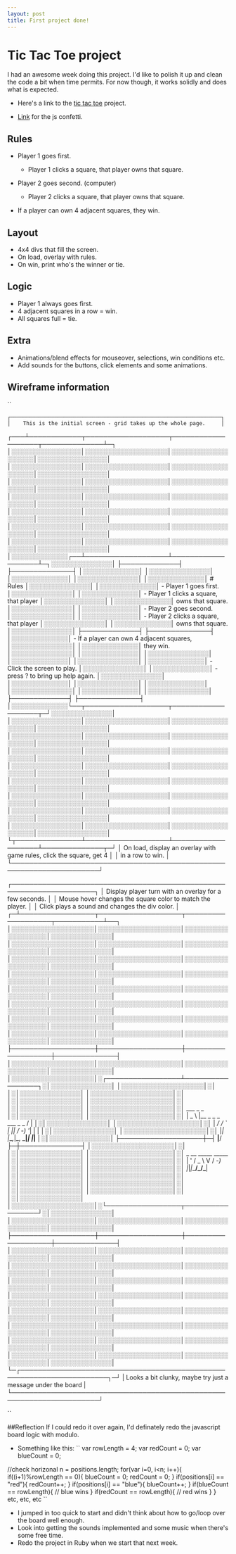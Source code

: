 ```yaml
---
layout: post
title: First project done!
---
```


# Tic Tac Toe project

I had an awesome week doing this project. I'd like to polish it up and clean the code a bit when time permits. For now though, it works solidly and does what is expected.

- Here's a link to the [tic tac toe](http://joelbrewster.com/tictactoe/) project.

- [Link](http://codepen.io/Event_Horizon/pen/wBKVQN) for the js confetti.


## Rules
- Player 1 goes first.
    - Player 1 clicks a square, that player owns that square.
- Player 2 goes second. (computer)
    - Player 2 clicks a square, that player owns that square.

- If a player can own 4 adjacent squares, they win.


## Layout
- 4x4 divs that fill the screen.
- On load, overlay with rules.
- On win, print who's the winner or tie.

## Logic
- Player 1 always goes first.
- 4 adjacent squares in a row = win.
- All squares full = tie.

## Extra
- Animations/blend effects for mouseover, selections, win conditions etc.
- Add sounds for the buttons, click elements and some animations.


## Wireframe information

``

    ┌───────────────────────────────────────────────────────────────────┐
    │    This is the initial screen - grid takes up the whole page.     │
┌───┴────────────┬───────────────────┬───────────────────┬──────────────┴─┐
│░░░░░░░░░░░░░░░░│░░░░░░░░░░░░░░░░░░░│░░░░░░░░░░░░░░░░░░░│░░░░░░░░░░░░░░░░│
│░░░░░░░░░░░░░░░░│░░░░░░░░░░░░░░░░░░░│░░░░░░░░░░░░░░░░░░░│░░░░░░░░░░░░░░░░│
│░░░░░░░░░░░░░░░░│░░░░░░░░░░░░░░░░░░░│░░░░░░░░░░░░░░░░░░░│░░░░░░░░░░░░░░░░│
│░░░░░░░░░░░░░░░░│░░░░░░░░░░░░░░░░░░░│░░░░░░░░░░░░░░░░░░░│░░░░░░░░░░░░░░░░│
│░░░░░░░░░░░░░░░░│░░░░░░░░░░░░░░░░░░░│░░░░░░░░░░░░░░░░░░░│░░░░░░░░░░░░░░░░│
│░░░░░░░░░░░░░░░░│░░░░░░░░░░░░░░░░░░░│░░░░░░░░░░░░░░░░░░░│░░░░░░░░░░░░░░░░│
│░░░░░░░░░░░░░░░░│░░░░░░░░░░░░░░░░░░░│░░░░░░░░░░░░░░░░░░░│░░░░░░░░░░░░░░░░│
│░░░░░░░░░░░░░┌──┴───────────────────┴───────────────────┴─┐░░░░░░░░░░░░░░│
├─────────────┤                                            ├──────────────┤
│░░░░░░░░░░░░░│                                            │░░░░░░░░░░░░░░│
│░░░░░░░░░░░░░│                                            │░░░░░░░░░░░░░░│
│░░░░░░░░░░░░░│                  # Rules                   │░░░░░░░░░░░░░░│
│░░░░░░░░░░░░░│           - Player 1 goes first.           │░░░░░░░░░░░░░░│
│░░░░░░░░░░░░░│    - Player 1 clicks a square, that player │░░░░░░░░░░░░░░│
│░░░░░░░░░░░░░│             owns that square.              │░░░░░░░░░░░░░░│
│░░░░░░░░░░░░░│          - Player 2 goes second.           │░░░░░░░░░░░░░░│
│░░░░░░░░░░░░░│    - Player 2 clicks a square, that player │░░░░░░░░░░░░░░│
│░░░░░░░░░░░░░│             owns that square.              │░░░░░░░░░░░░░░│
├─────────────┤                                            ├──────────────┤
│░░░░░░░░░░░░░│ - If a player can own 4 adjacent squares,  │░░░░░░░░░░░░░░│
│░░░░░░░░░░░░░│                 they win.                  │░░░░░░░░░░░░░░│
│░░░░░░░░░░░░░│                                            │░░░░░░░░░░░░░░│
│░░░░░░░░░░░░░│                                            │░░░░░░░░░░░░░░│
│░░░░░░░░░░░░░│        - Click the screen to play.         │░░░░░░░░░░░░░░│
│░░░░░░░░░░░░░│     - press ? to bring up help again.      │░░░░░░░░░░░░░░│
│░░░░░░░░░░░░░│                                            │░░░░░░░░░░░░░░│
│░░░░░░░░░░░░░│                                            │░░░░░░░░░░░░░░│
│░░░░░░░░░░░░░│                                            │░░░░░░░░░░░░░░│
├─────────────┤                                            ├──────────────┤
│░░░░░░░░░░░░░└──┬───────────────────┬───────────────────┬─┘░░░░░░░░░░░░░░│
│░░░░░░░░░░░░░░░░│░░░░░░░░░░░░░░░░░░░│░░░░░░░░░░░░░░░░░░░│░░░░░░░░░░░░░░░░│
│░░░░░░░░░░░░░░░░│░░░░░░░░░░░░░░░░░░░│░░░░░░░░░░░░░░░░░░░│░░░░░░░░░░░░░░░░│
│░░░░░░░░░░░░░░░░│░░░░░░░░░░░░░░░░░░░│░░░░░░░░░░░░░░░░░░░│░░░░░░░░░░░░░░░░│
│░░░░░░░░░░░░░░░░│░░░░░░░░░░░░░░░░░░░│░░░░░░░░░░░░░░░░░░░│░░░░░░░░░░░░░░░░│
│░░░░░░░░░░░░░░░░│░░░░░░░░░░░░░░░░░░░│░░░░░░░░░░░░░░░░░░░│░░░░░░░░░░░░░░░░│
│░░░░░░░░░░░░░░░░│░░░░░░░░░░░░░░░░░░░│░░░░░░░░░░░░░░░░░░░│░░░░░░░░░░░░░░░░│
│░░░░░░░░░░░░░░░░│░░░░░░░░░░░░░░░░░░░│░░░░░░░░░░░░░░░░░░░│░░░░░░░░░░░░░░░░│
│░░░░░░░░░░░░░░░░│░░░░░░░░░░░░░░░░░░░│░░░░░░░░░░░░░░░░░░░│░░░░░░░░░░░░░░░░│
└┬───────────────┴───────────────────┴───────────────────┴──────────────┬─┘
 │ On load, display an overlay with game rules, click the square, get 4 │
 │                             in a row to win.                         │
 └──────────────────────────────────────────────────────────────────────┘


  ┌─────────────────────────────────────────────────────────────────────┐
  │         Display player turn with an overlay for a few seconds.      │
  │ Mouse hover changes the square color to match the player.           │
  │                   Click plays a sound and changes the div color.    │
┌─┴─────────────────┬───────────────────┬───────────────────┬───────────┴──┐
│░░░░░░░░░░░░░░░░░░░│░░░░░░░░░░░░░░░░░░░│░░░░░░░░░░░░░░░░░░░│░░░░░░░░░░░░░░│
│░░░░░░░░░░░░░░░░░░░│░░░░░░░░░░░░░░░░░░░│░░░░░░░░░░░░░░░░░░░│░░░░░░░░░░░░░░│
│░░░░░░░░░░░░░░░░░░░│░░░░░░░░░░░░░░░░░░░│░░░░░░░░░░░░░░░░░░░│░░░░░░░░░░░░░░│
│░░░░░░░░░░░░░░░░░░░│░░░░░░░░░░░░░░░░░░░│░░░░░░░░░░░░░░░░░░░│░░░░░░░░░░░░░░│
│░░░░░░░░░░░░░░░░░░░│░░░░░░░░░░░░░░░░░░░│░░░░░░░░░░░░░░░░░░░│░░░░░░░░░░░░░░│
│░░░░░░░░░░░░░░░░░░░│░░░░░░░░░░░░░░░░░░░│░░░░░░░░░░░░░░░░░░░│░░░░░░░░░░░░░░│
│░░░░░░░░░░░░░░░░░░░│░░░░░░░░░░░░░░░░░░░│░░░░░░░░░░░░░░░░░░░│░░░░░░░░░░░░░░│
│░░░░░░░░░░░░░░░░░░░│░░░░░░░░░░░░░░░░░░░│░░░░░░░░░░░░░░░░░░░│░░░░░░░░░░░░░░│
├───────────────────┼───────────────────┼───────────────────┼──────────────┤
│░░░░░░░░░░░░░░░░░░░│░░░░░░░░░░░░░░░░░░░│░░░░░░░░░░░░░░░░░░░│░░░░░░░░░░░░░░│
│░░░░░░░░░░░░░░░░░░░│░┌─────────────────┴─────────────────┐░│░░░░░░░░░░░░░░│
│░░░░░░░░░░░░░░░░░░░│░│                                   │░│░░░░░░░░░░░░░░│
│░░░░░░░░░░░░░░░░░░░│░│                                   │░│░░░░░░░░░░░░░░│
│░░░░░░░░░░░░░░░░░░░│░│                                   │░│░░░░░░░░░░░░░░│
│░░░░░░░░░░░░░░░░░░░│░│    ___ _                     _    │░│░░░░░░░░░░░░░░│
│░░░░░░░░░░░░░░░░░░░│░│   | _ \ |__ _ _  _ ___ _ _  / |   │░│░░░░░░░░░░░░░░│
│░░░░░░░░░░░░░░░░░░░│░│   |  _/ / _` | || / -_) '_| | |   │░│░░░░░░░░░░░░░░│
│░░░░░░░░░░░░░░░░░░░│░│   |_| |_\__,_|\_, \___|_|   |_|   │░│░░░░░░░░░░░░░░│
├───────────────────┼─┤               |__/                ├─┼──────────────┤
│░░░░░░░░░░░░░░░░░░░│░│                                   │░│░░░░░░░░░░░░░░│
│░░░░░░░░░░░░░░░░░░░│░│         _ __  _____ _____         │░│░░░░░░░░░░░░░░│
│░░░░░░░░░░░░░░░░░░░│░│        | '  \/ _ \ V / -_)        │░│░░░░░░░░░░░░░░│
│░░░░░░░░░░░░░░░░░░░│░│        |_|_|_\___/\_/\___|        │░│░░░░░░░░░░░░░░│
│░░░░░░░░░░░░░░░░░░░│░│                                   │░│░░░░░░░░░░░░░░│
│░░░░░░░░░░░░░░░░░░░│░│                                   │░│░░░░░░░░░░░░░░│
│░░░░░░░░░░░░░░░░░░░│░│                                   │░│░░░░░░░░░░░░░░│
│░░░░░░░░░░░░░░░░░░░│░└─────────────────┬─────────────────┘░│░░░░░░░░░░░░░░│
│░░░░░░░░░░░░░░░░░░░│░░░░░░░░░░░░░░░░░░░│░░░░░░░░░░░░░░░░░░░│░░░░░░░░░░░░░░│
├───────────────────┼───────────────────┼───────────────────┼──────────────┤
│░░░░░░░░░░░░░░░░░░░│░░░░░░░░░░░░░░░░░░░│░░░░░░░░░░░░░░░░░░░│░░░░░░░░░░░░░░│
│░░░░░░░░░░░░░░░░░░░│░░░░░░░░░░░░░░░░░░░│░░░░░░░░░░░░░░░░░░░│░░░░░░░░░░░░░░│
│░░░░░░░░░░░░░░░░░░░│░░░░░░░░░░░░░░░░░░░│░░░░░░░░░░░░░░░░░░░│░░░░░░░░░░░░░░│
│░░░░░░░░░░░░░░░░░░░│░░░░░░░░░░░░░░░░░░░│░░░░░░░░░░░░░░░░░░░│░░░░░░░░░░░░░░│
│░░░░░░░░░░░░░░░░░░░│░░░░░░░░░░░░░░░░░░░│░░░░░░░░░░░░░░░░░░░│░░░░░░░░░░░░░░│
│░░░░░░░░░░░░░░░░░░░│░░░░░░░░░░░░░░░░░░░│░░░░░░░░░░░░░░░░░░░│░░░░░░░░░░░░░░│
│░░░░░░░░░░░░░░░░░░░│░░░░░░░░░░░░░░░░░░░│░░░░░░░░░░░░░░░░░░░│░░░░░░░░░░░░░░│
│░░░░░░░░░░░░░░░░░░░│░░░░░░░░░░░░░░░░░░░│░░░░░░░░░░░░░░░░░░░│░░░░░░░░░░░░░░│
└─┌──────────────────────────────────────────────────────────────────────┐─┘
  |    Looks a bit clunky, maybe try just a message under the board      |
  └──────────────────────────────────────────────────────────────────────┘


``

##Reflection
If I could redo it over again, I'd definately redo the javascript board logic with modulo.
- Something like this:
``
var rowLength = 4;
var redCount = 0;
var blueCount = 0;

//check horizonal
n = positions.length;
for(var i=0, i<n; i++){
  if((i+1)%rowLength == 0){
    blueCount = 0;
    redCount = 0;
  }
  if(positions[i] == "red"){
    redCount++;
  }
  if(positions[i] == "blue"){
    blueCount++;
  }
  if(blueCount == rowLength){
    // blue wins
  }
  if(redCount == rowLength){
    // red wins
  }
}
etc, etc, etc
``

- I jumped in too quick to start and didn't think about how to go/loop over the board well enough.
- Look into getting the sounds implemented and some music when there's some free time.
- Redo the project in Ruby when we start that next week.
